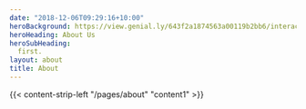 ```yaml
---
date: "2018-12-06T09:29:16+10:00"
heroBackground: https://view.genial.ly/643f2a1874563a00119b2bb6/interactive-image-imagen-interactiva
heroHeading: About Us
heroSubHeading: 
  first.
layout: about
title: About
---
```


<div>
{{< content-strip-left "/pages/about" "content1" >}}
</div>

